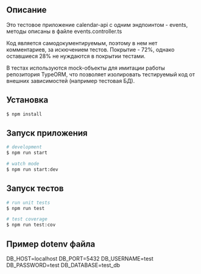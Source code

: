 ## Описание

Это тестовое приложение calendar-api с одним эндпоинтом - events,
методы описаны в файле events.controller.ts

Код является самодокументируемым, поэтому в нем нет комментариев,
за искючением тестов. Покрытие - 72%, однако оставшиеся 28% не нуждаются в покрытии тестами.

В тестах используются mock-объекты для имитации работы репозитория TypeORM,
что позволяет изолировать тестируемый код от внешних зависимостей (например тестовая БД).

## Установка

```bash
$ npm install
```

## Запуск приложения

```bash
# development
$ npm run start

# watch mode
$ npm run start:dev
```

## Запуск тестов

```bash
# run unit tests
$ npm run test

# test coverage
$ npm run test:cov
```

## Пример dotenv файла

DB_HOST=localhost
DB_PORT=5432
DB_USERNAME=test  
DB_PASSWORD=test
DB_DATABASE=test_db
